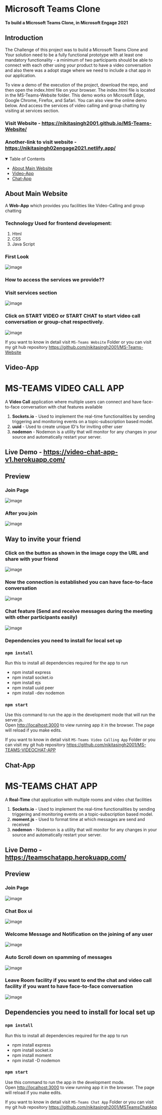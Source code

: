 Microsoft Teams Clone 
==============
#### To build a Microsoft Teams Clone, in Microsoft Engage 2021 ####

Introduction
------------

The Challenge of this project was to build a Microsoft Teams Clone and Your solution need to be a fully functional prototype with at least one mandatory functionality - a minimum of two participants should be able to connect with each other using your product to have a video conversation and also there was a adopt stage where we need to include a chat app in our application.

To view a demo of the execution of the project, download the repo, and then open the index.html file on your browser. The index.html file is located in the MS-Teams-Website folder. This demo works on Microsoft Edge, Google Chrome, Firefox, and Safari. You can also view the online demo below. And access the services of video calling and group chatting by visiting at services section.

### **Visit Website** - https://nikitasingh2001.github.io/MS-Teams-Website/
### **Another-link to visit website** - https://nikitasingh02engage2021.netlify.app/

<!-- TABLE OF CONTENTS -->
<details open="open">
  <summary>Table of Contents</summary>
  <ul>
    <li>
      <a href="#Main-Website">About Main Website</a>
    </li>
    <li>
      <a href="#video-app">Video-App</a>
    </li>
    <li>
      <a href="#chat-App">Chat-App</a>
    </li>
  </ul>
</details>


## About Main Website
A **Web-App** which provides you facilities like Video-Calling and group chatting

### Technology Used for frontend development:
1. Html
2. CSS
3. Java Script 

### First Look
![image](https://user-images.githubusercontent.com/69220037/124892175-4572ce00-dff7-11eb-82fb-b3a602bd1f98.png)

### How to access the services we provide??
### Visit services section
![image](https://user-images.githubusercontent.com/69220037/124892416-7b17b700-dff7-11eb-9ece-24790ec26645.png)

### Click on **START VIDEO** or **START CHAT** to start video call conversation or group-chat respectively.
![image](https://user-images.githubusercontent.com/69220037/124892914-e8c3e300-dff7-11eb-9b65-1ee8a4ab67db.png)

If you want to know in detail visit `MS-Teams Website` Folder or you can visit my git hub repository https://github.com/nikitasingh2001/MS-Teams-Website




## Video-App

MS-TEAMS VIDEO CALL APP
==============

A **Video Call** application where multiple users can connect and have face-to-face conversation with chat features available 
1. **Sockets.io** - Used to implement the real-time functionalities by sending triggering and monitoring events on a topic-subscription based model.
2. **uuid** - Used to create unique ID's for inviting other user
3. **nodemon** - Nodemon is a utility that will monitor for any changes in your source and automatically restart your server.
## **Live Demo** - https://video-chat-app-v1.herokuapp.com/
## Preview 
### Join Page 
![image](https://user-images.githubusercontent.com/69220037/124866025-5ad8ff80-dfd9-11eb-8dd5-a0c48955a6d5.png)

### After you join
![image](https://user-images.githubusercontent.com/69220037/124870939-0fc2ea80-dfe1-11eb-99d0-c224c5fb049e.png)

## Way to invite your friend 
### Click on the button as shown in the image copy the URL and share with your friend 
![image](https://user-images.githubusercontent.com/69220037/124871160-56b0e000-dfe1-11eb-9494-65b716ee7516.png)

### Now the connection is established you can have face-to-face conversation
![image](https://user-images.githubusercontent.com/69220037/124869986-a42c4d80-dfdf-11eb-9199-1ebf9e0224a2.png)

### Chat feature (Send and receive messages during the meeting with other participants easily)
![image](https://user-images.githubusercontent.com/69220037/124870647-af33ad80-dfe0-11eb-8e53-0196821eb3a4.png)

### Dependencies you need to install for local set up
### `npm install`
Run this to install all dependencies required for the app to run
<ul>
  <li>npm install express</li>
  <li>npm install socket.io</li>
  <li>npm install ejs</li>
  <li>npm install uuid peer</li>
  <li>npm install -dev nodemon</li>
</ul>

### `npm start`
Use this command to run the app in the development mode that will run the server.js.<br />
Open [http://localhost:3000](http://localhost:3000) to view running app it in the browser. 
The page will reload if you make edits.<br />

If you want to know in detail visit `MS-Teams Video Calling App` Folder or you can visit my git hub repository https://github.com/nikitasingh2001/MS-TEAMS-VIDEOCHAT-APP




## Chat-App
MS-TEAMS CHAT APP
==============

A **Real-Time** chat application with multiple rooms and video chat facilities
1. **Sockets.io** - Used to implement the real-time functionalities by sending triggering and monitoring events on a topic-subscription based model.
2. **moment.js** - Used to format time at which messages are send and received
3. **nodemon** - Nodemon is a utility that will monitor for any changes in your source and automatically restart your server.
## **Live Demo** - https://teamschatapp.herokuapp.com/
## Preview 
### Join Page
![image](https://user-images.githubusercontent.com/69220037/124859195-10ea1c80-dfcd-11eb-90aa-936461334dff.png)

### Chat Box ui
![image](https://user-images.githubusercontent.com/69220037/124859450-95d53600-dfcd-11eb-98e3-3d25bb847411.png)

### Welcome Message and Notification on the joining of any user
![image](https://user-images.githubusercontent.com/69220037/124859691-fa909080-dfcd-11eb-8d64-e07e5def0d39.png)

### Auto Scroll down on spamming of messages
![image](https://user-images.githubusercontent.com/69220037/124860019-8b676c00-dfce-11eb-9eb4-e60650c575cc.png)

### Leave Room facility if you want to end the chat and video call facility if you want to have face-to-face conversation 
![image](https://user-images.githubusercontent.com/69220037/124860369-28c2a000-dfcf-11eb-8c11-f2794e58a3cb.png)

## Dependencies you need to install for local set up
### `npm install`
Run this to install all dependencies required for the app to run
<ul>
  <li>npm install express</li>
  <li>npm install socket.io</li>
  <li>npm install moment</li>
  <li>npm install -D nodemon</li>
</ul>

### `npm start`
Use this command to run the app in the development mode.<br />
Open [http://localhost:3000](http://localhost:3000) to view running app it in the browser. 
The page will reload if you make edits.<br />

If you want to know in detail visit `MS-Teams Chat App` Folder or you can visit my git hub repository https://github.com/nikitasingh2001/MSTeamsChatApp
































